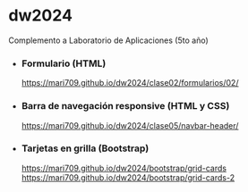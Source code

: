 # dw2024
Complemento a Laboratorio de Aplicaciones (5to año)

- ### Formulario (HTML)
  https://mari709.github.io/dw2024/clase02/formularios/02/
        
- ### Barra de navegación responsive (HTML y CSS)
  https://mari709.github.io/dw2024/clase05/navbar-header/

- ### Tarjetas en grilla (Bootstrap)
  https://mari709.github.io/dw2024/bootstrap/grid-cards
  https://mari709.github.io/dw2024/bootstrap/grid-cards-2
